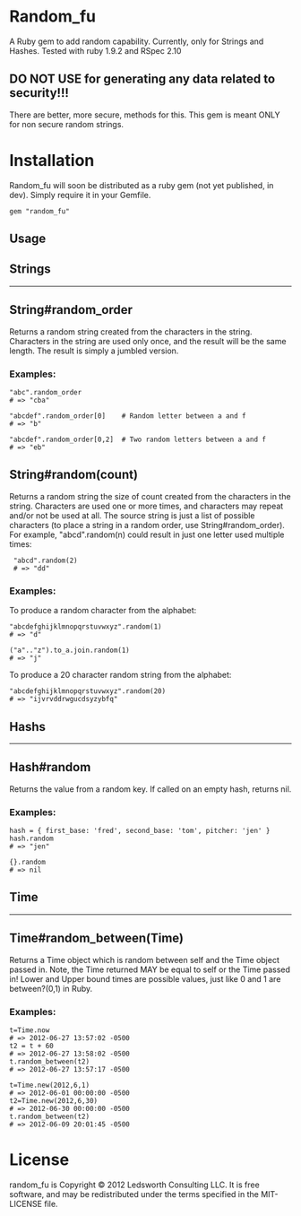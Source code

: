 Random_fu 
=========

 A Ruby gem to add random capability.  Currently, only for Strings and Hashes.  Tested with 
ruby 1.9.2 and RSpec 2.10

DO NOT USE for generating any data related to security!!!  
---------------------------------------------------------
There are better, more secure, methods for this.  This gem is meant ONLY for non secure
random strings.

Installation
============

Random_fu will soon be distributed as a ruby gem (not yet published, in dev).  Simply require it in your Gemfile.

    gem "random_fu"

## Usage

## Strings
----------
## String#random_order

Returns a random string created from the characters in the string.  Characters in the string are used only once, and the result
will be the same length.  The result is simply a jumbled version.

### Examples:

    "abc".random_order
    # => "cba"
    
    "abcdef".random_order[0]    # Random letter between a and f
    # => "b"

    "abcdef".random_order[0,2]  # Two random letters between a and f
    # => "eb"

## String#random(count)

Returns a random string the size of count created from the characters in the string.  Characters are used one or more times, and
characters may repeat and/or not be used at all.  The source string is just a list of possible characters (to place a 
string in a random order, use String#random_order).  For example, "abcd".random(n) could result in 
just one letter used multiple times:

     "abcd".random(2)
     # => "dd"

### Examples:

To produce a random character from the alphabet:

    "abcdefghijklmnopqrstuvwxyz".random(1)
    # => "d"

    ("a".."z").to_a.join.random(1)
    # => "j"

To produce a 20 character random string from the alphabet:

    "abcdefghijklmnopqrstuvwxyz".random(20)
    # => "ijvrvddrwgucdsyzybfq"

## Hashs
--------------
## Hash#random
Returns the value from a random key.  If called on an empty hash, returns nil.

### Examples:

    hash = { first_base: 'fred', second_base: 'tom', pitcher: 'jen' }
    hash.random
    # => "jen"
    
    {}.random
    # => nil

## Time
--------------
## Time#random_between(Time)
Returns a Time object which is random between self and the Time object passed in. 
Note, the Time returned MAY be equal to self or the Time passed in!  Lower and 
Upper bound times are possible values, just like 0 and 1 are between?(0,1) in Ruby.

### Examples:

    t=Time.now
    # => 2012-06-27 13:57:02 -0500
    t2 = t + 60
    # => 2012-06-27 13:58:02 -0500
    t.random_between(t2)
    # => 2012-06-27 13:57:17 -0500

    t=Time.new(2012,6,1)
    # => 2012-06-01 00:00:00 -0500
    t2=Time.new(2012,6,30)
    # => 2012-06-30 00:00:00 -0500
    t.random_between(t2)
    # => 2012-06-09 20:01:45 -0500

License
=======

random_fu is Copyright © 2012 Ledsworth Consulting LLC.  It is free software, and may be 
redistributed under the terms specified in the MIT-LICENSE file. 
